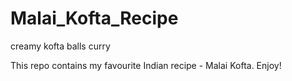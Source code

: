 # Malai_Kofta_Recipe
creamy kofta balls curry

This repo contains my favourite Indian recipe - Malai Kofta. Enjoy!
